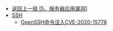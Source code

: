 - [返回上一级 [5、服务器应用漏洞]](/5、服务器应用漏洞)
- [SSH](/5、服务器应用漏洞/SSH/)
  - [OpenSSH命令注入CVE-2020-15778](/5、服务器应用漏洞/SSH/OpenSSH命令注入CVE-2020-15778.md)
